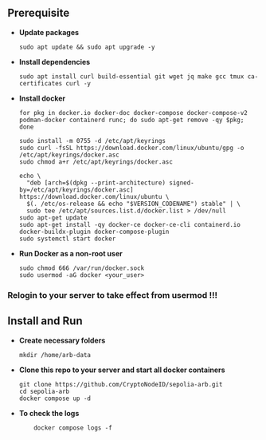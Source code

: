 ## Prerequisite
- **Update packages**
    ```
    sudo apt update && sudo apt upgrade -y
    ```
- **Install dependencies**
     ```
     sudo apt install curl build-essential git wget jq make gcc tmux ca-certificates curl -y
     ```
- **Install docker**
    ```
    for pkg in docker.io docker-doc docker-compose docker-compose-v2 podman-docker containerd runc; do sudo apt-get remove -qy $pkg; done

    sudo install -m 0755 -d /etc/apt/keyrings
    sudo curl -fsSL https://download.docker.com/linux/ubuntu/gpg -o /etc/apt/keyrings/docker.asc
    sudo chmod a+r /etc/apt/keyrings/docker.asc

    echo \
      "deb [arch=$(dpkg --print-architecture) signed-by=/etc/apt/keyrings/docker.asc] https://download.docker.com/linux/ubuntu \
      $(. /etc/os-release && echo "$VERSION_CODENAME") stable" | \
      sudo tee /etc/apt/sources.list.d/docker.list > /dev/null
    sudo apt-get update
    sudo apt-get install -qy docker-ce docker-ce-cli containerd.io docker-buildx-plugin docker-compose-plugin
    sudo systemctl start docker
    ```

- **Run Docker as a non-root user**
    ```
    sudo chmod 666 /var/run/docker.sock
    sudo usermod -aG docker <your_user>
    ```

### Relogin to your server to take effect from usermod !!!

## Install and Run
- **Create necessary folders**
    ```
    mkdir /home/arb-data
    ```
- **Clone this repo to your server and start all docker containers**
    ```
    git clone https://github.com/CryptoNodeID/sepolia-arb.git
    cd sepolia-arb
    docker compose up -d
    ```
- **To check the logs**
    ```
        docker compose logs -f
    ```
